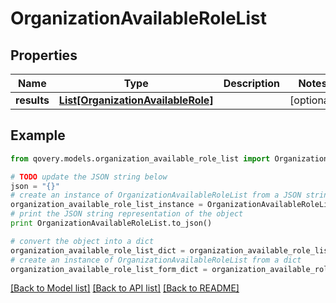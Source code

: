# OrganizationAvailableRoleList


## Properties

Name | Type | Description | Notes
------------ | ------------- | ------------- | -------------
**results** | [**List[OrganizationAvailableRole]**](OrganizationAvailableRole.md) |  | [optional] 

## Example

```python
from qovery.models.organization_available_role_list import OrganizationAvailableRoleList

# TODO update the JSON string below
json = "{}"
# create an instance of OrganizationAvailableRoleList from a JSON string
organization_available_role_list_instance = OrganizationAvailableRoleList.from_json(json)
# print the JSON string representation of the object
print OrganizationAvailableRoleList.to_json()

# convert the object into a dict
organization_available_role_list_dict = organization_available_role_list_instance.to_dict()
# create an instance of OrganizationAvailableRoleList from a dict
organization_available_role_list_form_dict = organization_available_role_list.from_dict(organization_available_role_list_dict)
```
[[Back to Model list]](../README.md#documentation-for-models) [[Back to API list]](../README.md#documentation-for-api-endpoints) [[Back to README]](../README.md)


